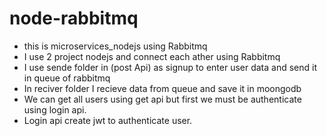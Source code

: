 # node-rabbitmq
- this is microservices_nodejs using Rabbitmq
- I use 2 project nodejs and connect each ather using Rabbitmq
- I use sende folder in (post Api) as signup to enter user data and send it in queue of rabbitmq
- In reciver folder I recieve data from queue and save it in moongodb
- We can get all users using get api but first we must be authenticate using login api.
- Login api create jwt to authenticate user.
